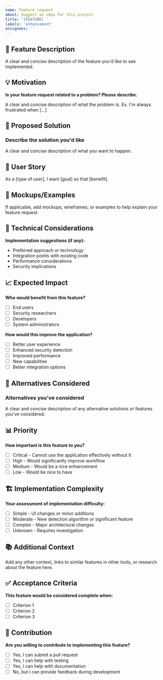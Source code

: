 ```yaml
---
name: Feature request
about: Suggest an idea for this project
title: '[FEATURE] '
labels: 'enhancement'
assignees: ''
---
```


## 🚀 Feature Description

A clear and concise description of the feature you'd like to see implemented.

## 💡 Motivation

**Is your feature request related to a problem? Please describe.**

A clear and concise description of what the problem is. Ex. I'm always frustrated when [...]

## 🎯 Proposed Solution

### Describe the solution you'd like

A clear and concise description of what you want to happen.

## 🔄 User Story

As a [type of user], I want [goal] so that [benefit].

## 🎨 Mockups/Examples

If applicable, add mockups, wireframes, or examples to help explain your feature request.

## 🔧 Technical Considerations

**Implementation suggestions (if any):**

- Preferred approach or technology
- Integration points with existing code
- Performance considerations
- Security implications

## 📈 Expected Impact

**Who would benefit from this feature?**

- [ ] End users
- [ ] Security researchers
- [ ] Developers
- [ ] System administrators

**How would this improve the application?**

- [ ] Better user experience
- [ ] Enhanced security detection
- [ ] Improved performance
- [ ] New capabilities
- [ ] Better integration options

## 🔀 Alternatives Considered

### Alternatives you've considered

A clear and concise description of any alternative solutions or features you've considered.

## 📊 Priority

**How important is this feature to you?**

- [ ] Critical - Cannot use the application effectively without it
- [ ] High - Would significantly improve workflow
- [ ] Medium - Would be a nice enhancement
- [ ] Low - Would be nice to have

## 🏗️ Implementation Complexity

**Your assessment of implementation difficulty:**

- [ ] Simple - UI changes or minor additions
- [ ] Moderate - New detection algorithm or significant feature
- [ ] Complex - Major architectural changes
- [ ] Unknown - Requires investigation

## 📚 Additional Context

Add any other context, links to similar features in other tools, or research about the feature here.

## ✅ Acceptance Criteria

**This feature would be considered complete when:**

- [ ] Criterion 1
- [ ] Criterion 2
- [ ] Criterion 3

## 🤝 Contribution

**Are you willing to contribute to implementing this feature?**

- [ ] Yes, I can submit a pull request
- [ ] Yes, I can help with testing
- [ ] Yes, I can help with documentation
- [ ] No, but I can provide feedback during development
